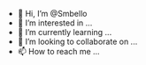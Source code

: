 - 👋 Hi, I’m @Smbello
- 👀 I’m interested in ...
- 🌱 I’m currently learning ...
- 💞️ I’m looking to collaborate on ...
- 📫 How to reach me ...

<!---
Smbello/Smbello is a ✨ special ✨ repository because its `README.md` (this file) appears on your GitHub profile.
You can click the Preview link to take a look at your changes.
--->
